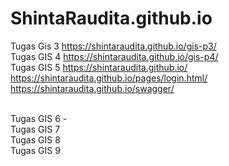 # ShintaRaudita.github.io

Tugas Gis 3 
https://shintaraudita.github.io/gis-p3/
<br>
Tugas GIS 4
https://shintaraudita.github.io/gis-p4/
<br>
Tugas GIS 5
https://shintaraudita.github.io/
<br>
https://shintaraudita.github.io/pages/login.html/
<br>
https://shintaraudita.github.io/swagger/


<br>
Tugas GIS 6
-
<br>
Tugas GIS 7

<br>
Tugas GIS 8

<br>
Tugas GIS 9
